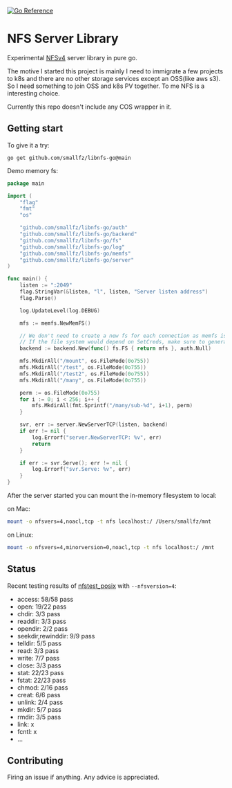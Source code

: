 
[![Go Reference](https://pkg.go.dev/badge/github.com/smallfz/libnfs-go.svg)](https://pkg.go.dev/github.com/smallfz/libnfs-go)


# NFS Server Library

Experimental [NFSv4](https://datatracker.ietf.org/doc/html/rfc7530) server library in pure go.

The motive I started this project is mainly I need to immigrate a few projects to k8s and there are no other storage services except an OSS(like aws s3). So I need something to join OSS
and k8s PV together. To me NFS is a interesting choice.

Currently this repo doesn't include any COS wrapper in it.

## Getting start

To give it a try:

```go get github.com/smallfz/libnfs-go@main```

Demo memory fs:

```go
package main

import (
	"flag"
	"fmt"
	"os"

	"github.com/smallfz/libnfs-go/auth"
	"github.com/smallfz/libnfs-go/backend"
	"github.com/smallfz/libnfs-go/fs"
	"github.com/smallfz/libnfs-go/log"
	"github.com/smallfz/libnfs-go/memfs"
	"github.com/smallfz/libnfs-go/server"
)

func main() {
	listen := ":2049"
	flag.StringVar(&listen, "l", listen, "Server listen address")
	flag.Parse()

	log.UpdateLevel(log.DEBUG)

	mfs := memfs.NewMemFS()

	// We don't need to create a new fs for each connection as memfs is opaque towards SetCreds.
	// If the file system would depend on SetCreds, make sure to generate a new fs.FS for each connection.
	backend := backend.New(func() fs.FS { return mfs }, auth.Null)

	mfs.MkdirAll("/mount", os.FileMode(0o755))
	mfs.MkdirAll("/test", os.FileMode(0o755))
	mfs.MkdirAll("/test2", os.FileMode(0o755))
	mfs.MkdirAll("/many", os.FileMode(0o755))

	perm := os.FileMode(0o755)
	for i := 0; i < 256; i++ {
		mfs.MkdirAll(fmt.Sprintf("/many/sub-%d", i+1), perm)
	}

	svr, err := server.NewServerTCP(listen, backend)
	if err != nil {
		log.Errorf("server.NewServerTCP: %v", err)
		return
	}

	if err := svr.Serve(); err != nil {
		log.Errorf("svr.Serve: %v", err)
	}
}
```

After the server started you can mount the in-memory filesystem to local:

on Mac:

```sh
mount -o nfsvers=4,noacl,tcp -t nfs localhost:/ /Users/smallfz/mnt
```

on Linux:

```sh
mount -o nfsvers=4,minorversion=0,noacl,tcp -t nfs localhost:/ /mnt
```


## Status

Recent testing results of [nfstest_posix](https://wiki.linux-nfs.org/wiki/index.php/NFStest) with `--nfsversion=4`:

 - access: 58/58 pass
 - open: 19/22 pass
 - chdir: 3/3 pass
 - readdir: 3/3 pass
 - opendir: 2/2 pass
 - seekdir,rewinddir: 9/9 pass
 - telldir: 5/5 pass
 - read: 3/3 pass
 - write: 7/7 pass
 - close: 3/3 pass
 - stat: 22/23 pass
 - fstat: 22/23 pass
 - chmod: 2/16 pass
 - creat: 6/6 pass
 - unlink: 2/4 pass
 - mkdir: 5/7 pass
 - rmdir: 3/5 pass
 - link: x
 - fcntl: x
 - ...

## Contributing

Firing an issue if anything. Any advice is appreciated.

